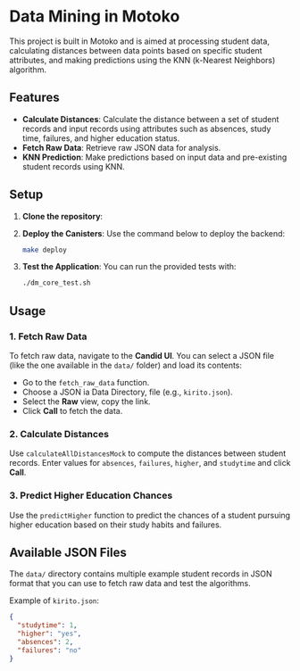 # Data Mining in Motoko

This project is built in Motoko and is aimed at processing student data, calculating distances between data points based on specific student attributes, and making predictions using the KNN (k-Nearest Neighbors) algorithm.

## Features

- **Calculate Distances**: Calculate the distance between a set of student records and input records using attributes such as absences, study time, failures, and higher education status.
- **Fetch Raw Data**: Retrieve raw JSON data for analysis.
- **KNN Prediction**: Make predictions based on input data and pre-existing student records using KNN.

## Setup

1. **Clone the repository**:

2. **Deploy the Canisters**:
   Use the command below to deploy the backend:
   ```bash
   make deploy
   ```
   
3. **Test the Application**:
   You can run the provided tests with:
   ```bash
   ./dm_core_test.sh
   ```
   
## Usage

### 1. Fetch Raw Data
To fetch raw data, navigate to the **Candid UI**. You can select a JSON file (like the one available in the `data/` folder) and load its contents:

- Go to the `fetch_raw_data` function.
- Choose a JSON ia Data Directory, file (e.g., `kirito.json`).
- Select the **Raw** view, copy the link.
- Click **Call** to fetch the data.

### 2. Calculate Distances
Use `calculateAllDistancesMock` to compute the distances between student records. Enter values for `absences`, `failures`, `higher`, and `studytime` and click **Call**.

### 3. Predict Higher Education Chances
Use the `predictHigher` function to predict the chances of a student pursuing higher education based on their study habits and failures.

## Available JSON Files
The `data/` directory contains multiple example student records in JSON format that you can use to fetch raw data and test the algorithms.

Example of `kirito.json`:
```json
{
  "studytime": 1,
  "higher": "yes",
  "absences": 2,
  "failures": "no"
}
```
